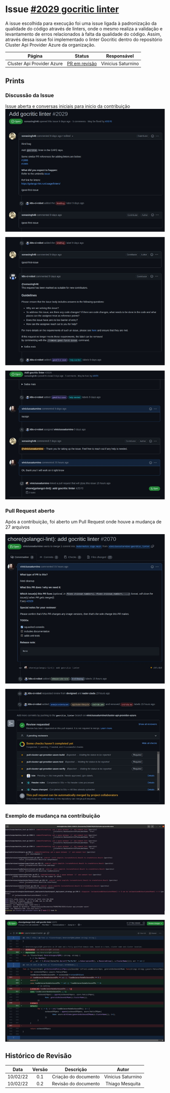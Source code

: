 # Issue [#2029 gocritic linter](https://github.com/kubernetes-sigs/cluster-api-provider-azure/issues/2029)

A issue escolhida para execução foi uma issue ligada à padronização da qualidade do código através de linters, onde o mesmo realiza a validação e levantamento de erros relacionados à falta da qualidade do código. Assim, através dessa issue foi implementado o linter Gocritic dentro do repositório Cluster Api Provider Azure da organização.

|Página|Status|Responsável|
|:--:|:--:|:--:|
|Cluster Api Provider Azure|[PR em revisão](https://github.com/kubernetes-sigs/cluster-api-provider-azure/pull/2070)|Vinicius Saturnino|

## Prints

### Discussão da Issue

Issue aberta e conversas iniciais para inicio da contribuição
![Issue Opened](../../../assets/sprint1/issue2029/issue_conversation1.jpeg)

![Issue Conversation](../../../assets/sprint1/issue2029/issue_conversation2.jpeg)

![Issue Conversation](../../../assets/sprint1/issue2029/issue_conversation3.jpeg)

### Pull Request aberto

Após a contribuição, foi aberto um Pull Request onde houve a mudança de 27 arquivos

![PR Opened](../../../assets/sprint1/issue2029/pr_opened1.jpeg)

![PR Opened](../../../assets/sprint1/issue2029/pr_opened2.jpeg)

### Exemplo de mudança na contribuição

![Lint Errors](../../../assets/sprint1/issue2029/lint_errors_gocritic.jpeg)

![Changed File](../../../assets/sprint1/issue2029/changed_file.jpeg)

## Histórico de Revisão
|Data|Versão|Descrição|Autor|
|:--:|:--:|:--:|:--:|
|10/02/22|0.1|Criação do documento|Vinicius Saturnino|
|10/02/22|0.2|Revisão do documento|Thiago Mesquita|